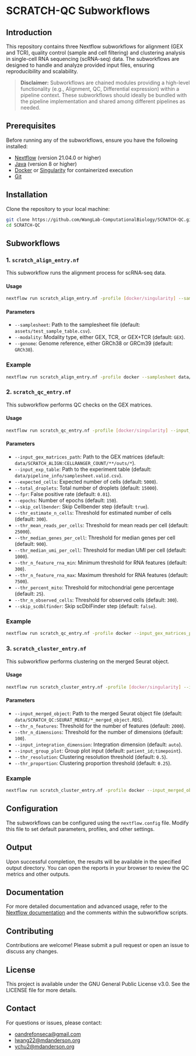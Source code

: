 # SCRATCH-QC Subworkflows

## Introduction
This repository contains three Nextflow subworkflows for alignment (GEX and TCR), quality control (sample and cell filtering) and clustering analysis in single-cell RNA sequencing (scRNA-seq) data. The subworkflows are designed to handle and analyze provided input files, ensuring reproducibility and scalability.

> **Disclaimer:** Subworkflows are chained modules providing a high-level functionality (e.g., Alignment, QC, Differential expression) within a pipeline context. These subworkflows should ideally be bundled with the pipeline implementation and shared among different pipelines as needed.

## Prerequisites
Before running any of the subworkflows, ensure you have the following installed:
- [Nextflow](https://www.nextflow.io/) (version 21.04.0 or higher)
- [Java](https://www.oracle.com/java/technologies/javase-downloads.html) (version 8 or higher)
- [Docker](https://www.docker.com/) or [Singularity](https://sylabs.io/singularity/) for containerized execution
- [Git](https://git-scm.com/)

## Installation
Clone the repository to your local machine:
```bash
git clone https://github.com/WangLab-ComputationalBiology/SCRATCH-QC.git
cd SCRATCH-QC
```

## Subworkflows

### 1. `scratch_align_entry.nf`
This subworkflow runs the alignment process for scRNA-seq data.

#### Usage
```bash
nextflow run scratch_align_entry.nf -profile [docker/singularity] --samplesheet <path/to/samplesheet> --modality <GEX|TCR|GEX+TCR> --genome <GRCh38|GRCm39>
```

#### Parameters
- `--samplesheet`: Path to the samplesheet file (default: `assets/test_sample_table.csv`).
- `--modality`: Modality type, either GEX, TCR, or GEX+TCR (default: `GEX`).
- `--genome`: Genome reference, either GRCh38 or GRCm39 (default: `GRCh38`).

### Example
```bash
nextflow run scratch_align_entry.nf -profile docker --samplesheet data/samplesheet.csv --modality GEX --genome GRCh38
```

### 2. `scratch_qc_entry.nf`
This subworkflow performs QC checks on the GEX matrices.

#### Usage
```bash
nextflow run scratch_qc_entry.nf -profile [docker/singularity] --input_gex_matrices_path <path/to/gex_matrices> --input_exp_table <path/to/exp_table>
```

#### Parameters
- `--input_gex_matrices_path`: Path to the GEX matrices (default: `data/SCRATCH_ALIGN:CELLRANGER_COUNT/**/outs/*`).
- `--input_exp_table`: Path to the experiment table (default: `data/pipeline_info/samplesheet.valid.csv`).
- `--expected_cells`: Expected number of cells (default: `5000`).
- `--total_droplets`: Total number of droplets (default: `15000`).
- `--fpr`: False positive rate (default: `0.01`).
- `--epochs`: Number of epochs (default: `150`).
- `--skip_cellbender`: Skip Cellbender step (default: `true`).
- `--thr_estimate_n_cells`: Threshold for estimated number of cells (default: `300`).
- `--thr_mean_reads_per_cells`: Threshold for mean reads per cell (default: `25000`).
- `--thr_median_genes_per_cell`: Threshold for median genes per cell (default: `900`).
- `--thr_median_umi_per_cell`: Threshold for median UMI per cell (default: `1000`).
- `--thr_n_feature_rna_min`: Minimum threshold for RNA features (default: `300`).
- `--thr_n_feature_rna_max`: Maximum threshold for RNA features (default: `7500`).
- `--thr_percent_mito`: Threshold for mitochondrial gene percentage (default: `25`).
- `--thr_n_observed_cells`: Threshold for observed cells (default: `300`).
- `--skip_scdblfinder`: Skip scDblFinder step (default: `false`).

### Example
```bash
nextflow run scratch_qc_entry.nf -profile docker --input_gex_matrices_path data/gex_matrices/ --input_exp_table data/exp_table.csv
```

### 3. `scratch_cluster_entry.nf`
This subworkflow performs clustering on the merged Seurat object.

#### Usage
```bash
nextflow run scratch_cluster_entry.nf -profile [docker/singularity] --input_merged_object <path/to/seurat_object.RDS>
```

#### Parameters
- `--input_merged_object`: Path to the merged Seurat object file (default: `data/SCRATCH_QC:SEURAT_MERGE/*_merged_object.RDS`).
- `--thr_n_features`: Threshold for the number of features (default: `2000`).
- `--thr_n_dimensions`: Threshold for the number of dimensions (default: `100`).
- `--input_integration_dimension`: Integration dimension (default: `auto`).
- `--input_group_plot`: Group plot input (default: `patient_id;timepoint`).
- `--thr_resolution`: Clustering resolution threshold (default: `0.5`).
- `--thr_proportion`: Clustering proportion threshold (default: `0.25`).

### Example
```bash
nextflow run scratch_cluster_entry.nf -profile docker --input_merged_object data/seurat_object.RDS
```

## Configuration
The subworkflows can be configured using the `nextflow.config` file. Modify this file to set default parameters, profiles, and other settings.

## Output
Upon successful completion, the results will be available in the specified output directory. You can open the reports in your browser to review the QC metrics and other outputs.

## Documentation
For more detailed documentation and advanced usage, refer to the [Nextflow documentation](https://www.nextflow.io/docs/latest/index.html) and the comments within the subworkflow scripts.

## Contributing
Contributions are welcome! Please submit a pull request or open an issue to discuss any changes.

## License
This project is available under the GNU General Public License v3.0. See the LICENSE file for more details.

## Contact
For questions or issues, please contact:
- oandrefonseca@gmail.com
- lwang22@mdanderson.org
- ychu2@mdanderson.org
